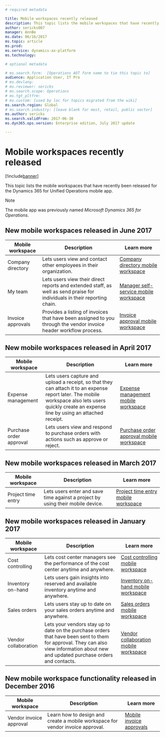 ```yaml
---
# required metadata

title: Mobile workspaces recently released
description: This topic lists the mobile workspaces that have recently been released.
author: sericks007
manager: AnnBe
ms.date: 06/16/2017
ms.topic: article
ms.prod: 
ms.service: dynamics-ax-platform
ms.technology: 

# optional metadata

# ms.search.form:  [Operations AOT form name to tie this topic to]
audience: Application User, IT Pro
# ms.devlang: 
# ms.reviewer: sericks
# ms.search.scope: Operations 
# ms.tgt_pltfrm: 
# ms.custom: [used by loc for topics migrated from the wiki]
ms.search.region: Global
# ms.search.industry: [leave blank for most, retail, public sector]
ms.author: sericks
ms.search.validFrom: 2017-06-30 
ms.dyn365.ops.version: Enterprise edition, July 2017 update 

---
```


# Mobile workspaces recently released

[!include[banner](../includes/banner.md)]



This topic lists the mobile workspaces that have recently been released for the Dynamics 365 for Unified Operations mobile app.

> [!NOTE]
> The mobile app was previously named *Microsoft Dynamics 365 for Operations*.


## New mobile workspaces released in June 2017

| Mobile workspace     | Description   | Learn more   |
|----------------------|---------------|--------------|
|Company directory| Lets users view and contact other employees in their organization.| [Company directory mobile workspace](company-directory-mobile-workspace.md)|    
|My team| Lets users view their direct reports and extended staff, as well as send praise for individuals in their reporting chain.| [Manager self-service mobile workspace](manager-self-service-mobile-workspace.md)|     
|Invoice approvals| Provides a listing of invoices that have been assigned to you through the vendor invoice header workflow process.|[Invoice approval mobile workspace](invoice-approval-mobile-workspace.md)    |    

## New mobile workspaces released in April 2017

| Mobile workspace   | Description                                                                                                                                                                                                      | Learn more                                                                                                      |
|--------------------|------------------------------------------------------------------------------------------------------------------------------------------------------------------------------------------------------------------|-----------------------------------------------------------------------------------------------------------------|
| Expense management | Lets users capture and upload a receipt, so that they can attach it to an expense report later. The mobile workspace also lets users quickly create an expense line by using an attached receipt. | [Expense management mobile workspace](/dynamics365/operations/financials/expense-management/expense-management-mobile-workspace) |
| Purchase order approval | Lets users view and respond to purchase orders with actions such as approve or reject. | [Purchase order approval mobile workspace](/dynamics365/operations/supply-chain/procurement/purchase-order-mobile-workspace) |

## New mobile workspaces released in March 2017

| Mobile workspace   | Description                                                                                   | Learn more                                                                                                                                                                              |
|--------------------|-----------------------------------------------------------------------------------------------|-----------------------------------------------------------------------------------------------------------------------------------------------------------------------------------------|
| Project time entry | Lets users enter and save time against a project by using their mobile device. | [Project time entry mobile workspace](/dynamics365/operations/financials/project-management/project-time-entry-mobile-workspace) |

## New mobile workspaces released in January 2017

| Mobile workspace     | Description                                                                                                                                                                         | Learn more                                                                                                                                                        |
|----------------------|-------------------------------------------------------------------------------------------------------------------------------------------------------------------------------------|-------------------------------------------------------------------------------------------------------------------------------------------------------------------|
| Cost controlling     | Lets cost center managers see the performance of the cost center anytime and anywhere.                                                                                               | [Cost controlling mobile workspace](/dynamics365/operations/financials/cost-accounting/cost-controlling-mobile-workspace)         |
| Inventory on-hand    | Lets users gain insights into reserved and available inventory anytime and anywhere.                                                                                                    | [Inventory on-hand mobile workspace](/dynamics365/operations/supply-chain/inventory/inventory-on-hand-mobile-workspace)       |
| Sales orders         | Lets users stay up to date on your sales orders anytime and anywhere.                                                                                                                          | [Sales orders mobile workspace](/dynamics365/operations/supply-chain/sales-marketing/sales-orders-mobile-workspace)                 |
| Vendor collaboration | Lets your vendors stay up to date on the purchase orders that have been sent to them for approval. They can also view information about new and updated purchase orders and contacts. | [Vendor collaboration mobile workspace](/dynamics365/operations/supply-chain/procurement/vendor-collaboration-mobile-workspace) |

## New mobile workspace functionality released in December 2016

| Mobile workspace        | Description                                                                    | Learn more                                                                                                            |
|-------------------------|--------------------------------------------------------------------------------|-----------------------------------------------------------------------------------------------------------------------|
| Vendor invoice approval | Learn how to design and create a mobile workspace for vendor invoice approval. | [Mobile invoice approvals](/dynamics365/operations/financials/accounts-payable/mobile-invoice-approvals) |






